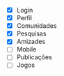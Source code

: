- [x] Login
- [x] Perfil
- [x] Comunidades
- [x] Pesquisas
- [x] Amizades
- [ ] Mobile
- [ ] Publicações
- [ ] Jogos
